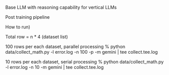 Base LLM with reasoning capability for vertical LLMs

Post training pipeline

How to run)

Total row = n * 4 (dataset list)

100 rows per each dataset, parallel processing
% python data/collect_math.py -l error.log -n 100 -p -m gemini | tee collect.tee.log

10 rows per each dataset, serial processing
% python data/collect_math.py -l error.log -n 10 -m gemini | tee collect.tee.log